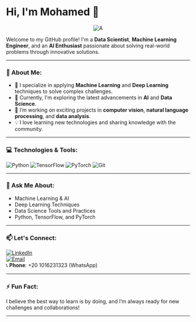 # Hi, I'm Mohamed 👋

<div align="center">
  <img src="https://github.com/user-attachments/assets/42aeb733-a770-49cc-8409-e08e03f682b3" alt="A" />
</div>


Welcome to my GitHub profile! I'm a **Data Scientist**, **Machine Learning Engineer**, and an **AI Enthusiast** passionate about solving real-world problems through innovative solutions.

---

### 🚀 About Me:
- 🧠 I specialize in applying **Machine Learning** and **Deep Learning** techniques to solve complex challenges.
- 🌱 Currently, I'm exploring the latest advancements in **AI** and **Data Science**.
- 🔭 I’m working on exciting projects in **computer vision**, **natural language processing**, and **data analysis**.
- 💡 I love learning new technologies and sharing knowledge with the community.

---

### 💻 Technologies & Tools:
![Python](https://img.shields.io/badge/Python-3776AB?style=for-the-badge&logo=python&logoColor=white)
![TensorFlow](https://img.shields.io/badge/TensorFlow-FF6F00?style=for-the-badge&logo=tensorflow&logoColor=white)
![PyTorch](https://img.shields.io/badge/PyTorch-EE4C2C?style=for-the-badge&logo=pytorch&logoColor=white)
![Git](https://img.shields.io/badge/Git-F05032?style=for-the-badge&logo=git&logoColor=white)

---

### 💬 Ask Me About:
- Machine Learning & AI
- Deep Learning Techniques
- Data Science Tools and Practices
- Python, TensorFlow, and PyTorch

---

### 📫 Let's Connect:

[![LinkedIn](https://img.shields.io/badge/LinkedIn-0077B5?style=for-the-badge&logo=linkedin&logoColor=white)](https://www.linkedin.com/in/mohamed-ahmed-ammar79b10b308)  
[![Email](https://img.shields.io/badge/Email-D14836?style=for-the-badge&logo=gmail&logoColor=white)](mailto:mohumedammar@gmail.com)  
📞 **Phone**: +20 1016231323 (WhatsApp)



---

### ⚡ Fun Fact:
I believe the best way to learn is by doing, and I’m always ready for new challenges and collaborations!

---

